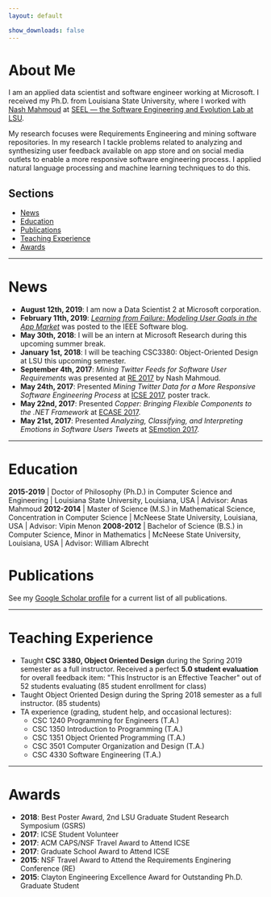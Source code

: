 ```yaml
---
layout: default

show_downloads: false
---
```


# About Me

I am an applied data scientist and software engineer working at Microsoft. I received my Ph.D. from Louisiana State University, where I worked with [Nash Mahmoud](http://csc.lsu.edu/~mahmoud/) at [SEEL — the Software Engineering and Evolution Lab at LSU](http://seel.cse.lsu.edu/).

My research focuses were Requirements Engineering and mining software repositories. In my research I tackle problems related to analyzing and synthesizing user feedback available on app store and on social media outlets to enable a more responsive software engineering process. I applied natural language processing and machine learning techniques to do this.

## Sections
* [News](#news) 
* [Education](#education) 
* [Publications](#publications) 
* [Teaching Experience](#teaching-experience) 
* [Awards](#awards)

-----

# News <a name="news"></a>

* **August 12th, 2019**: I am now a Data Scientist 2 at Microsoft corporation. 
* **February 11th, 2019**: [*Learning from Failure: Modeling User Goals in the App Market*](http://blog.ieeesoftware.org/2019/02/learning-from-failure-modeling-user.html) was posted to the IEEE Software blog. 
* **May 30th, 2018**: I will be an intern at Microsoft Research during this upcoming summer break.
* **January 1st, 2018**: I will be teaching CSC3380: Object-Oriented Design at LSU this upcoming semester.
* **September 4th, 2017**: *Mining Twitter Feeds for Software User Requirements* was presented at [RE 2017](http://re2017.org/) by Nash Mahmoud.
* **May 24th, 2017**: Presented *Mining Twitter Data for a More Responsive Software Engineering Process* at [ICSE 2017](http://icse2017.gatech.edu/), poster track.
* **May 22nd, 2017**: Presented *Copper: Bringing Flexible Components to the .NET Framework* at [ECASE 2017](http://design.se.rit.edu/ECASE/).
* **May 21st, 2017**: Presented *Analyzing, Classifying, and Interpreting Emotions in Software Users Tweets* at [SEmotion 2017](http://collab.di.uniba.it/semotion17/).

----

# Education <a name="education"></a>

**2015-2019** | Doctor of Philosophy (Ph.D.) in Computer Science and Engineering | Louisiana State University, Louisiana, USA | Advisor: Anas Mahmoud
**2012-2014** | Master of Science (M.S.) in Mathematical Science, Concentration in Computer Science | McNeese State University, Louisiana, USA | Advisor: Vipin Menon
**2008-2012** | Bachelor of Science (B.S.) in Computer Science, Minor in Mathematics | McNeese State University, Louisiana, USA | Advisor: William Albrecht


# Publications <a name="publications"></a>

See my [Google Scholar profile](https://scholar.google.com/citations?user=uifpy9gAAAAJ&hl=en) for a current list of all publications.

----

# Teaching Experience <a name="teaching-experience"></a>

* Taught **CSC 3380, Object Oriented Design** during the Spring 2019 semester as a full instructor. Received a perfect **5.0 student evaluation** for overall feedback item: "This Instructor is an Effective Teacher" out of 52 students evaluating (85 student enrollment for class)
* Taught Object Oriented Design during the Spring 2018 semester as a full instructor. (85 students)
* TA experience (grading, student help, and occasional lectures):
	* CSC 1240 Programming for Engineers (T.A.)
	* CSC 1350 Introduction to Programming (T.A.)
	* CSC 1351 Object Oriented Programming (T.A.)
	* CSC 3501 Computer Organization and Design (T.A.)
	* CSC 4330 Software Engineering (T.A.)

----

# Awards <a name="awards"></a>

* **2018**: Best Poster Award, 2nd LSU Graduate Student Research Symposium (GSRS)
* **2017**: ICSE Student Volunteer
* **2017**: ACM CAPS/NSF Travel Award to Attend ICSE
* **2017**: Graduate School Award to Attend ICSE
* **2015**: NSF Travel Award to Attend the Requirements Enginering Conference (RE)
* **2015**: Clayton Engineering Excellence Award for Outstanding Ph.D. Graduate Student

